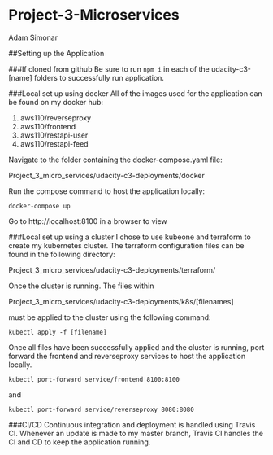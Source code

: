# Project-3-Microservices
Adam Simonar

##Setting up the Application

###If cloned from github
Be sure to run `npm i` in each of the udacity-c3-[name] folders to successfully
run application.

###Local set up using docker
All of the images used for the application can be found on my docker hub:
1. aws110/reverseproxy
2. aws110/frontend
3. aws110/restapi-user
4. aws110/restapi-feed

Navigate  to the folder containing the docker-compose.yaml file:

Project_3_micro_services/udacity-c3-deployments/docker

Run the compose command to host the application locally:

`docker-compose up`

Go to http://localhost:8100 in a browser to view


###Local set up using a cluster
I chose to use kubeone and terraform to create my kubernetes cluster. The terraform 
configuration files can be found  in the following directory:

Project_3_micro_services/udacity-c3-deployments/terraform/

Once the cluster is running. The files within
 
Project_3_micro_services/udacity-c3-deployments/k8s/[filenames]

must be applied to the cluster using the following command:

`kubectl apply -f [filename]`

Once all files have been successfully applied and the cluster is running, port forward
the frontend and reverseproxy services to host the application locally.

`kubectl port-forward service/frontend 8100:8100`

and

`kubectl port-forward service/reverseproxy 8080:8080`

###CI/CD
Continuous integration and deployment is handled using Travis CI. Whenever an update is
made to my master branch, Travis CI handles the CI and CD to keep the application running.





